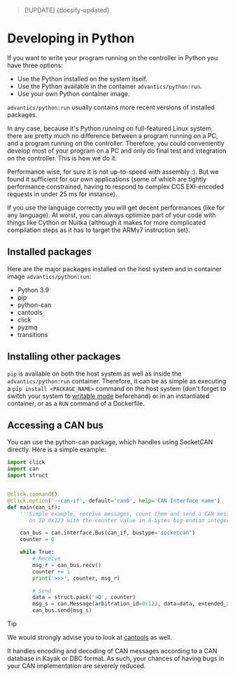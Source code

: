 > [!UPDATE] {docsify-updated}
# Developing in Python

If you want to write your program running on the controller in Python you have three options:

* Use the Python installed on the system itself.
* Use the Python available in the container `advantics/python:run`.
* Use your own Python container image.

`advantics/python:run` usually contains more recent versions of installed packages.

In any case, because it's Python running on full-featured Linux system, there are pretty much no
difference between a program running on a PC, and a program running on the controller. Therefore,
you could conveniently develop most of your program on a PC and only do final test and integration
on the controller. This is how we do it.

Performance wise, for sure it is not up-to-speed with assembly :). But we found it sufficient for
our own applications (some of which are tightly performance constrained, having to respond to
complex CCS EXI-encoded requests in under 25 ms for instance).

If you use the language correctly you will get decent performances (like for any language). At worst,
you can always optimize part of your code with things like Cython or Nuitka (although it makes for
more complicated compilation steps as it has to target the ARMv7 instruction set).

## Installed packages

Here are the major packages installed on the host system and in container image `advantics/python:run`:

* Python 3.9
* pip
* python-can
* cantools
* click
* pyzmq
* transitions

## Installing other packages

`pip` is available on both the host system as well as inside the `advantics/python:run` container. Therefore, it can be as simple as executing a `pip install <PACKAGE_NAME>` command on the host system (don't forget to switch your system to [writable mode](charge-controllers/sys3_user/read-only.md) beforehand) or in an instantiated container, or as a `RUN` command of a Dockerfile.

## Accessing a CAN bus

You can use the python-can package, which handles using SocketCAN directly. Here is a simple example:

```python
import click
import can
import struct


@click.command()
@click.option('--can-if', default='can0', help='CAN Interface name')
def main(can_if):
    '''Simple example, receive messages, count them and send a CAN message
       on ID 0x123 with the counter value in 8-bytes big-endian integer'''

    can_bus = can.interface.Bus(can_if, bustype='socketcan')
    counter = 0

    while True:
        # Receive
        msg_r = can_bus.recv()
        counter += 1
        print('>>>', counter, msg_r)

        # Send
        data = struct.pack('>Q', counter)
        msg_s = can.Message(arbitration_id=0x123, data=data, extended_id=False)
        can_bus.send(msg_s)
```

> [!TIP]
> We would strongly advise you to look at [cantools](https://pypi.org/project/cantools/) as well.
>
> It handles encoding and decoding of CAN messages according to a CAN database in Kayak or DBC format.
> As such, your chances of having bugs in your CAN implementation are severely reduced.
